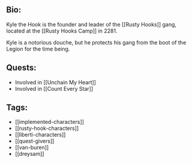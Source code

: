 ## Bio:

Kyle the Hook is the founder and leader of the [[Rusty Hooks]] gang, located at the [[Rusty Hooks Camp]] in 2281.

Kyle is a notorious douche, but he protects his gang from the boot of the Legion for the time being.

## Quests:

- Involved in [[Unchain My Heart]]
- Involved in [[Count Every Star]]

## Tags:

- [[implemented-characters]]
- [[rusty-hook-characters]]
- [[liberti-characters]]
- [[quest-givers]]
- [[van-buren]]
- [[dreysam]]
